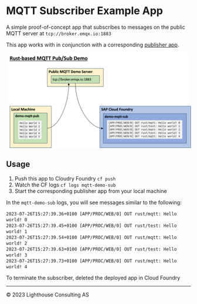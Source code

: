 # MQTT Subscriber Example App

A simple proof-of-concept app that subscribes to messages on the public MQTT server at `tcp://broker.emqx.io:1883`

This app works with in conjunction with a corresponding [publisher app](https://github.com/lighthouse-no/demo-mqtt-pub).

![MQTT Demo Pub/Sub App](https://github.com/lighthouse-no/demo-mqtt-pub/blob/main/img/architecture.png)

## Usage

1. Push this app to Cloudry Foundry `cf push`
1. Watch the CF logs `cf logs mqtt-demo-sub`
1. Start the corresponding publisher app from your local machine

In the `mqtt-demo-sub` logs, you will see messages similar to the following:

```log
2023-07-26T15:27:39.36+0100 [APP/PROC/WEB/0] OUT rust/mqtt: Hello world! 0
2023-07-26T15:27:39.45+0100 [APP/PROC/WEB/0] OUT rust/test: Hello world! 1
2023-07-26T15:27:39.54+0100 [APP/PROC/WEB/0] OUT rust/mqtt: Hello world! 2
2023-07-26T15:27:39.63+0100 [APP/PROC/WEB/0] OUT rust/test: Hello world! 3
2023-07-26T15:27:39.73+0100 [APP/PROC/WEB/0] OUT rust/mqtt: Hello world! 4
```

To terminate the subscriber, deleted the deployed app in Cloud Foundry

-----
&copy; 2023 Lighthouse Consulting AS
